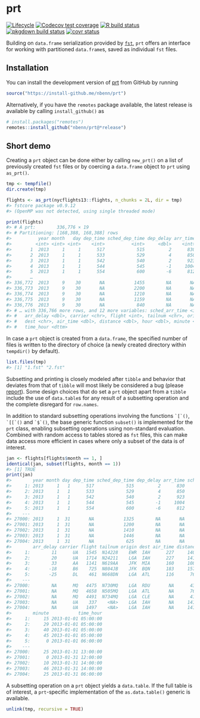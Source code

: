 
<!-- README.md is generated from README.Rmd. Please edit that file -->

# prt

<!-- badges: start -->

[![Lifecycle](https://img.shields.io/badge/lifecycle-stable-brightgreen.svg)](https://lifecycle.r-lib.org/articles/stages.html#stable)
[![Codecov test
coverage](https://app.codecov.io/gh/nbenn/prt/branch/master/graph/badge.svg?token=HvOM3yosW3)](https://app.codecov.io/gh/nbenn/prt)
[![R build
status](https://github.com/nbenn/prt/workflows/build/badge.svg)](https://github.com/nbenn/prt/actions?query=workflow%3Abuild)
[![pkgdown build
status](https://github.com/nbenn/prt/workflows/pkgdown/badge.svg)](https://github.com/nbenn/prt/actions?query=workflow%3Apkgdown)
[![covr
status](https://github.com/nbenn/prt/workflows/coverage/badge.svg)](https://github.com/nbenn/prt/actions?query=workflow%3Acoverage)
<!-- badges: end -->

Building on `data.frame` serialization provided by
[`fst`](https://www.fstpackage.org), `prt` offers an interface for
working with partitioned `data.frame`s, saved as individual `fst` files.

## Installation

You can install the development version of
[prt](https://nbenn.github.io/prt/) from GitHub by running

``` r
source("https://install-github.me/nbenn/prt")
```

Alternatively, if you have the `remotes` package available, the latest
release is available by calling `install_github()` as

``` r
# install.packages("remotes")
remotes::install_github("nbenn/prt@*release")
```

## Short demo

Creating a `prt` object can be done either by calling `new_prt()` on a
list of previously created `fst` files or by coercing a `data.frame`
object to `prt` using `as_prt()`.

``` r
tmp <- tempfile()
dir.create(tmp)

flights <- as_prt(nycflights13::flights, n_chunks = 2L, dir = tmp)
#> fstcore package v0.9.12
#> (OpenMP was not detected, using single threaded mode)

print(flights)
#> # A prt:        336,776 × 19
#> # Partitioning: [168,388, 168,388] rows
#>          year month   day dep_time sched_dep_time dep_delay arr_time
#>         <int> <int> <int>    <int>          <int>     <dbl>    <int>
#>       1  2013     1     1      517            515         2      830
#>       2  2013     1     1      533            529         4      850
#>       3  2013     1     1      542            540         2      923
#>       4  2013     1     1      544            545        -1     1004
#>       5  2013     1     1      554            600        -6      812
#>       …
#> 336,772  2013     9    30       NA           1455        NA       NA
#> 336,773  2013     9    30       NA           2200        NA       NA
#> 336,774  2013     9    30       NA           1210        NA       NA
#> 336,775  2013     9    30       NA           1159        NA       NA
#> 336,776  2013     9    30       NA            840        NA       NA
#> # … with 336,766 more rows, and 12 more variables: sched_arr_time <int>,
#> #   arr_delay <dbl>, carrier <chr>, flight <int>, tailnum <chr>, origin <chr>,
#> #   dest <chr>, air_time <dbl>, distance <dbl>, hour <dbl>, minute <dbl>,
#> #   time_hour <dttm>
```

In case a `prt` object is created from a `data.frame`, the specified
number of files is written to the directory of choice (a newly created
directory within `tempdir()` by default).

``` r
list.files(tmp)
#> [1] "1.fst" "2.fst"
```

Subsetting and printing is closely modeled after `tibble` and behavior
that deviates from that of `tibble` will most likely be considered a bug
(please [report](https://github.com/nbenn/prt/issues/new)). Some design
choices that do set a `prt` object apart from a `tibble` include the use
of `data.table`s for any result of a subsetting operation and the
complete disregard for `row.names`.

In addition to standard subsetting operations involving the functions
<code>\`\[\`()</code>, <code>\`\[\[\`()</code> and <code>\`$\`()</code>,
the base generic function `subset()` is implemented for the `prt` class,
enabling subsetting operations using non-standard evaluation. Combined
with random access to tables stored as `fst` files, this can make data
access more efficient in cases where only a subset of the data is of
interest.

``` r
jan <- flights[flights$month == 1, ]
identical(jan, subset(flights, month == 1))
#> [1] TRUE
print(jan)
#>        year month day dep_time sched_dep_time dep_delay arr_time sched_arr_time
#>     1: 2013     1   1      517            515         2      830            819
#>     2: 2013     1   1      533            529         4      850            830
#>     3: 2013     1   1      542            540         2      923            850
#>     4: 2013     1   1      544            545        -1     1004           1022
#>     5: 2013     1   1      554            600        -6      812            837
#>    ---                                                                         
#> 27000: 2013     1  31       NA           1325        NA       NA           1505
#> 27001: 2013     1  31       NA           1200        NA       NA           1430
#> 27002: 2013     1  31       NA           1410        NA       NA           1555
#> 27003: 2013     1  31       NA           1446        NA       NA           1757
#> 27004: 2013     1  31       NA            625        NA       NA            934
#>        arr_delay carrier flight tailnum origin dest air_time distance hour
#>     1:        11      UA   1545  N14228    EWR  IAH      227     1400    5
#>     2:        20      UA   1714  N24211    LGA  IAH      227     1416    5
#>     3:        33      AA   1141  N619AA    JFK  MIA      160     1089    5
#>     4:       -18      B6    725  N804JB    JFK  BQN      183     1576    5
#>     5:       -25      DL    461  N668DN    LGA  ATL      116      762    6
#>    ---                                                                    
#> 27000:        NA      MQ   4475  N730MQ    LGA  RDU       NA      431   13
#> 27001:        NA      MQ   4658  N505MQ    LGA  ATL       NA      762   12
#> 27002:        NA      MQ   4491  N734MQ    LGA  CLE       NA      419   14
#> 27003:        NA      UA    337    <NA>    LGA  IAH       NA     1416   14
#> 27004:        NA      UA   1497    <NA>    LGA  IAH       NA     1416    6
#>        minute           time_hour
#>     1:     15 2013-01-01 05:00:00
#>     2:     29 2013-01-01 05:00:00
#>     3:     40 2013-01-01 05:00:00
#>     4:     45 2013-01-01 05:00:00
#>     5:      0 2013-01-01 06:00:00
#>    ---                           
#> 27000:     25 2013-01-31 13:00:00
#> 27001:      0 2013-01-31 12:00:00
#> 27002:     10 2013-01-31 14:00:00
#> 27003:     46 2013-01-31 14:00:00
#> 27004:     25 2013-01-31 06:00:00
```

A subsetting operation on a `prt` object yields a `data.table`. If the
full table is of interest, a `prt`-specific implementation of the
`as.data.table()` generic is available.

``` r
unlink(tmp, recursive = TRUE)
```

